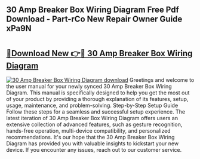 ## 30 Amp Breaker Box Wiring Diagram Free Pdf Download - Part-rCo New Repair Owner Guide xPa9N

# <h2><a href="http://dfo2bbm.blite.top/?on=30+Amp+Breaker+Box+Wiring+Diagram">🔗Download New 👉🔴 30 Amp Breaker Box Wiring Diagram</a></h2>

[![30 Amp Breaker Box Wiring Diagram download](https://i.imgur.com/lujVjoI.png)](http://dfo2bbm.blite.top/?on=30+Amp+Breaker+Box+Wiring+Diagram)
Greetings and welcome to the user manual for your newly synced 30 Amp Breaker Box Wiring Diagram. This manual is specifically designed to help you get the most out of your product by providing a thorough explanation of its features, setup, usage, maintenance, and problem-solving. Step-by-Step Setup Guide Follow these steps for a seamless and successful setup experience. The latest iteration of 30 Amp Breaker Box Wiring Diagram offers users an extensive collection of advanced features, such as gesture recognition, hands-free operation, multi-device compatibility, and personalized recommendations. It's our hope that the 30 Amp Breaker Box Wiring Diagram has provided you with valuable insights to kickstart your new device. If you encounter any issues, reach out to our customer service.
